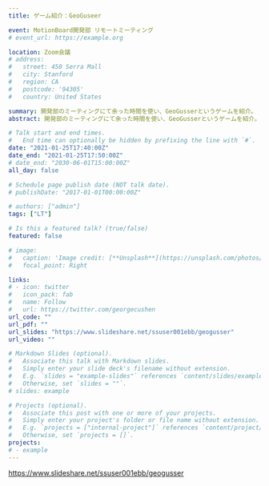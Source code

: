 ```yaml
---
title: ゲーム紹介：GeoGuseer

event: MotionBoard開発部 リモートミーティング
# event_url: https://example.org

location: Zoom会議
# address:
#   street: 450 Serra Mall
#   city: Stanford
#   region: CA
#   postcode: '94305'
#   country: United States

summary: 開発部のミーティングにて余った時間を使い、GeoGusserというゲームを紹介。
abstract: 開発部のミーティングにて余った時間を使い、GeoGusserというゲームを紹介。

# Talk start and end times.
#   End time can optionally be hidden by prefixing the line with `#`.
date: "2021-01-25T17:40:00Z"
date_end: "2021-01-25T17:50:00Z"
# date_end: "2030-06-01T15:00:00Z"
all_day: false

# Schedule page publish date (NOT talk date).
# publishDate: "2017-01-01T00:00:00Z"

# authors: ["admin"]
tags: ["LT"]

# Is this a featured talk? (true/false)
featured: false

# image:
#   caption: 'Image credit: [**Unsplash**](https://unsplash.com/photos/bzdhc5b3Bxs)'
#   focal_point: Right

links:
# - icon: twitter
#   icon_pack: fab
#   name: Follow
#   url: https://twitter.com/georgecushen
url_code: ""
url_pdf: ""
url_slides: "https://www.slideshare.net/ssuser001ebb/geogusser"
url_video: ""

# Markdown Slides (optional).
#   Associate this talk with Markdown slides.
#   Simply enter your slide deck's filename without extension.
#   E.g. `slides = "example-slides"` references `content/slides/example-slides.md`.
#   Otherwise, set `slides = ""`.
# slides: example

# Projects (optional).
#   Associate this post with one or more of your projects.
#   Simply enter your project's folder or file name without extension.
#   E.g. `projects = ["internal-project"]` references `content/project/deep-learning/index.md`.
#   Otherwise, set `projects = []`.
projects:
# - example
---
```

https://www.slideshare.net/ssuser001ebb/geogusser
<!-- 
{{% callout note %}}
Click on the **Slides** button above to view the built-in slides feature.
{{% /callout %}}

Slides can be added in a few ways:

- **Create** slides using Wowchemy's [*Slides*](https://wowchemy.com/docs/managing-content/#create-slides) feature and link using `slides` parameter in the front matter of the talk file
- **Upload** an existing slide deck to `static/` and link using `url_slides` parameter in the front matter of the talk file
- **Embed** your slides (e.g. Google Slides) or presentation video on this page using [shortcodes](https://wowchemy.com/docs/writing-markdown-latex/).

Further event details, including [page elements](https://wowchemy.com/docs/writing-markdown-latex/) such as image galleries, can be added to the body of this page. -->
